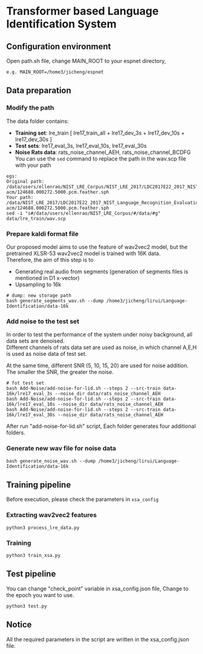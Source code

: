 # Transformer based Language Identification System
## Configuration environment

Open path.sh file, change MAIN_ROOT to your espnet directory,
```
e.g. MAIN_ROOT=/home3/jicheng/espnet
```
## Data preparation
### Modify the path 
The data folder contains:<br>
- **Training set**: lre_train [ lre17_train_all + lre17_dev_3s + lre17_dev_10s + lre17_dev_30s ]
- **Test sets**: lre17_eval_3s, lre17_eval_10s, lre17_eval_30s<br>
- **Noise Rats data**: rats_noise_channel_AEH,  rats_noise_channel_BCDFG<br>
You can use the ```sed``` command to replace the path in the wav.scp file with your path
```
egs:
Original path: /data/users/ellenrao/NIST_LRE_Corpus/NIST_LRE_2017/LDC2017E22_2017_NIST_Language_Recognition_Evaluation_Training_Data/data/ara-acm/124688.000272.5000.pcm.feather.sph
Your path: /data/NIST_LRE_2017/LDC2017E22_2017_NIST_Language_Recognition_Evaluation_Training_Data/data/ara-acm/124688.000272.5000.pcm.feather.sph
sed -i "s#/data/users/ellenrao/NIST_LRE_Corpus/#/data/#g" data/lre_train/wav.scp
```
### Prepare kaldi format file
Our proposed model aims to use the feature of wav2vec2 model, but the pretrained XLSR-53 wav2vec2 model is trained with 16K data. <br>
Therefore, the aim of this step is to <br>
- Generating real audio from segments (generation of segments files is mentioned in D1 x-vector)
- Upsampling to 16k 
```
# dump: new storage path
bash generate_segments_wav.sh --dump /home3/jicheng/lirui/Language-Identification/data-16k
```


### Add noise to the test set 
In order to test the performance of the system under noisy background, all data sets are denoised.<br>
Different channels of rats data set are used as noise, in which channel A,E,H is used as noise data of test set.

At the same time, different SNR (5, 10, 15, 20) are used for noise addition.<br>
The smaller the SNR, the greater the noise.<br>
```
# fot test set
bash Add-Noise/add-noise-for-lid.sh --steps 2 --src-train data-16k/lre17_eval_3s --noise_dir data/rats_noise_channel_AEH
bash Add-Noise/add-noise-for-lid.sh --steps 2 --src-train data-16k/lre17_eval_10s --noise_dir data/rats_noise_channel_AEH
bash Add-Noise/add-noise-for-lid.sh --steps 2 --src-train data-16k/lre17_eval_30s --noise_dir data/rats_noise_channel_AEH
```
After run "add-noise-for-lid.sh" script, Each folder generates four additional folders.<br>

### Generate new wav file for noise data
```
bash generate_noise_wav.sh --dump /home3/jicheng/lirui/Language-Identification/data-16k
```

## Training pipeline
Before execution, please check the parameters in ```xsa_config``` <br>
### Extracting wav2vec2 features

```
python3 process_lre_data.py
```
### Training 
```
python3 train_xsa.py
```
## Test pipeline
You can change "check_point" variable in xsa_config.json file, Change to the epoch you want to use.
```
python3 test.py
```

## Notice
All the required parameters in the script are written in the xsa_config.json file.
